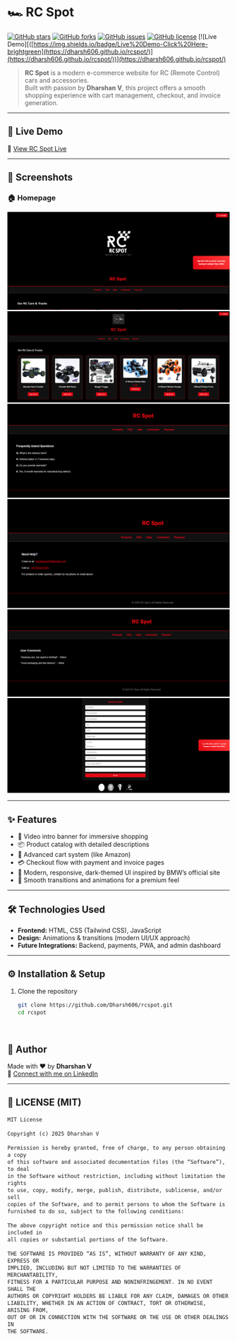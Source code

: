 # 🏎️ RC Spot

[![GitHub stars](https://img.shields.io/github/stars/Dharsh606/rcspot?style=flat&color=yellow)](https://github.com/Dharsh606/rcspot/stargazers)
[![GitHub forks](https://img.shields.io/github/forks/Dharsh606/rcspot?style=flat&color=orange)](https://github.com/Dharsh606/rcspot/network/members)
[![GitHub issues](https://img.shields.io/github/issues/Dharsh606/rcspot?color=red)](https://github.com/Dharsh606/rcspot/issues)
[![GitHub license](https://img.shields.io/github/license/Dharsh606/rcspot?color=blue)](./LICENSE)
[![Live Demo][([https://img.shields.io/badge/Live%20Demo-Click%20Here-brightgreen](https://dharsh606.github.io/rcspot/)](https://dharsh606.github.io/rcspot/))](https://dharsh606.github.io/rcspot/)

> **RC Spot** is a modern e-commerce website for RC (Remote Control) cars and accessories.  
> Built with passion by **Dharshan V**, this project offers a smooth shopping experience with cart management, checkout, and invoice generation.

---

## 🚀 Live Demo  

🔗 [View RC Spot Live](https://dharsh606.github.io/rcspot/)  

---

## 📸 Screenshots  

### 🏠 Homepage  
![RC Spot Home](./documents/projectRC1.png)
![RC Spot Home](./documents/projectRC2.png)   
![RC Spot Home](./documents/projectRC3.png)   
![RC Spot Home](./documents/projectRC4.png)   
![RC Spot Home](./documents/projectRC5.png)  
![RC Spot Home](./documents/projectRC6.png)  


---

## ✨ Features  

- 🎥 Video intro banner for immersive shopping  
- 📦 Product catalog with detailed descriptions  
- 🛒 Advanced cart system (like Amazon)  
- 💳 Checkout flow with payment and invoice pages  
- 📱 Modern, responsive, dark-themed UI inspired by BMW’s official site  
- 🔄 Smooth transitions and animations for a premium feel  

---

## 🛠️ Technologies Used  

- **Frontend:** HTML, CSS (Tailwind CSS), JavaScript  
- **Design:** Animations & transitions (modern UI/UX approach)  
- **Future Integrations:** Backend, payments, PWA, and admin dashboard  

---

## ⚙️ Installation & Setup  

1. Clone the repository  
   ```bash
   git clone https://github.com/Dharsh606/rcspot.git
   cd rcspot

      
## 👤 Author

Made with ❤️ by **Dharshan V**  
🔗 [Connect with me on LinkedIn](https://www.linkedin.com/in/dharshanvreddy/)

---

   ## 📜 LICENSE (MIT)  

```text
MIT License

Copyright (c) 2025 Dharshan V

Permission is hereby granted, free of charge, to any person obtaining a copy
of this software and associated documentation files (the “Software”), to deal
in the Software without restriction, including without limitation the rights
to use, copy, modify, merge, publish, distribute, sublicense, and/or sell
copies of the Software, and to permit persons to whom the Software is
furnished to do so, subject to the following conditions:

The above copyright notice and this permission notice shall be included in
all copies or substantial portions of the Software.

THE SOFTWARE IS PROVIDED “AS IS”, WITHOUT WARRANTY OF ANY KIND, EXPRESS OR
IMPLIED, INCLUDING BUT NOT LIMITED TO THE WARRANTIES OF MERCHANTABILITY,
FITNESS FOR A PARTICULAR PURPOSE AND NONINFRINGEMENT. IN NO EVENT SHALL THE
AUTHORS OR COPYRIGHT HOLDERS BE LIABLE FOR ANY CLAIM, DAMAGES OR OTHER
LIABILITY, WHETHER IN AN ACTION OF CONTRACT, TORT OR OTHERWISE, ARISING FROM,
OUT OF OR IN CONNECTION WITH THE SOFTWARE OR THE USE OR OTHER DEALINGS IN
THE SOFTWARE.

